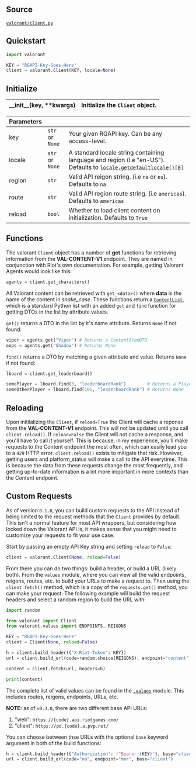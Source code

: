 ## Source

[`valorant/client.py`](https://github.com/IreTheKID/valorant.py/blob/master/valorant/client.py)

## Quickstart

```python
import valorant

KEY = "RGAPI-Key-Goes-Here"
client = valorant.Client(KEY, locale=None)
```

## Initialize

| \_\_init\_\_(key, \*\*kwargs)| Initialize the `Client` object.                                   |
|:-------------------|:------------------------------------------------------------------|

| Parameters  |                 |                                                        |
|:------------|:----------------|:-------------------------------------------------------|
| key         | `str` or `None` | Your given RGAPI key. Can be any access-level.         |
| locale      | `str` or `None` | A standard locale string containing language and region (i.e "en-US"). Defaults to [`locale.getdefaultlocale()[0]`](https://docs.python.org/3/library/locale.html#locale.getdefaultlocale)|
| region      | `str`           | Valid API reigon string. (i.e `na` or `eu`). Defaults to `na`|
| route       | `str`           | Valid API region route  string. (i.e `americas`). Defaults to `americas`|
| reload      | `bool`          | Whether to load client content on initialization. Defaults to `True`|

## Functions

The valorant `Client` object has a number of **get** functions for retrieving information from the **VAL-CONTENT-V1** endpoint. They are named in conjunction with Riot's own documentation. For example, getting Valorant Agents would look like this:

```python
agents = client.get_characters()
```

All Valorant content can be retrieved with `get_<data>()` where **data** is the name of the content in *snake_case*. These functions return a [`ContentList`](https://github.com/frissyn/valorant.py/blob/master/docs/objects.md#contentlist), which is a standard Python list with an added `get` and `find` function for getting DTOs in the list by attribute values.

`get()` returns a DTO in the list by it's name attribute. Returns `None` if not found:

```python
viper = agents.get("Viper") # Returns a ContentItemDTO
oops = agents.get("Shadow") # Returns None
```


`find()` returns a DTO by matching a given attribute and value. Returns `None` if not found:

```python
lboard = client.get_leaderboard()

somePlayer = lboard.find(3, "leaderboardRank")        # Returns a PlayerDTO
someOtherPlayer = lboard.find(101, "leaderboardRank") # Returns None
```


## Reloading

Upon initilalizing the `Client`, if `reload=True` the Client will cache a reponse from the **VAL-CONTENT-V1** endpoint. This will not be updated until you call `client.reload()`. If `reload=False` the Client will not cache a response, and you'll have to call it yourself. This is because, in my experience, you'll make requests to the Content endpoint the most often, which can easily lead you to a `429` HTTP error. `client.reload()` exists to mitigate that risk. However, getting users and platform_status will make a call to the API everytime. This is because the data from these requests change the most frequently, and getting up-to-date information is a lot more important in more contexts than the Content endpoint.

## Custom Requests

As of version `0.1.8`, you can build custom requests to the API instead of being limited to the request methods that the `Client` provides by default. This isn't a normal feature for most API wrappers, but considering how locked down the Valorant API is, it makes sense that you might need to customize your requests to fit your use case.

Start by passing an empty API Key string and setting `reload` to `False`:

```python
client = valorant.Client(None, reload=False)
```

From there you can do two things: build a header, or build a URL (likely both). From the `values` module, where you can view all the valid endpoints, reigons, routes, etc. to build your URLs to make a request to. Then using the `client.fetch()` method, which is a copy of the `requests.get()` method, you can make your request. The following example will build the request headers and select a random region to build the URL with:

```python
import random

from valorant import Client
from valorant.values import ENDPOINTS, REIGONS

KEY = "RGAPI-Key-Goes-Here"
client = Client(None, reload=False)

h = client.build_header({"X-Riot-Token": KEY})
url = client.build_url(code=random.choice(REIGONS), endpoint="content")

content = client.fetch(url, headers=h)

print(content)
```

The complete list of valid values can be found in the [`.values`](https://github.com/IreTheKID/valorant.py/blob/master/valorant/values.py) module. This includes routes, reigons, endpoints, URLs, etc.


**NOTE:** as of `v0.3.0`, there are two different base API URLs:

1. "web": `https://{code}.api.riotgames.com/`
2. "client": `https://pd.{code}.a.pvp.net/`

You can choose between thse URLs with the optional `base` keyword argument in both of the build functions:

```python
h = client.build_header({"Authorization": f"Bearer {KEY}"}, base="client")
url = client.build_url(code="na", endpoint="mmr", base="client")
```
